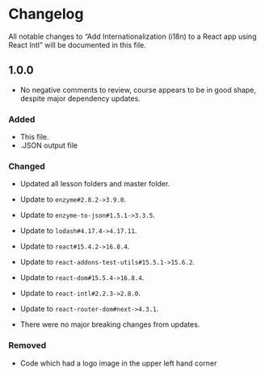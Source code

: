 # Changelog

All notable changes to “Add Internationalization (i18n) to a React app using React Intl” will be documented in this file. 

## 1.0.0
- No negative comments to review, course appears to be in good shape, despite major dependency updates.  

### Added

- This file.
- .JSON output file  

### Changed

- Updated all lesson folders and master folder. 
- Update to `enzyme#2.8.2->3.9.0`.
- Update to `enzyme-to-json#1.5.1->3.3.5`.
- Update to `lodash#4.17.4->4.17.11`.
- Update to `react#15.4.2->16.8.4`.
- Update to `react-addons-test-utils#15.5.1->15.6.2`.
- Update to `react-dom#15.5.4->16.8.4`.
- Update to `react-intl#2.2.3->2.8.0`.
- Update to `react-router-dom#next->4.3.1`.

- There were no major breaking changes from updates. 

### Removed
- Code which had a logo image in the upper left hand corner 

   